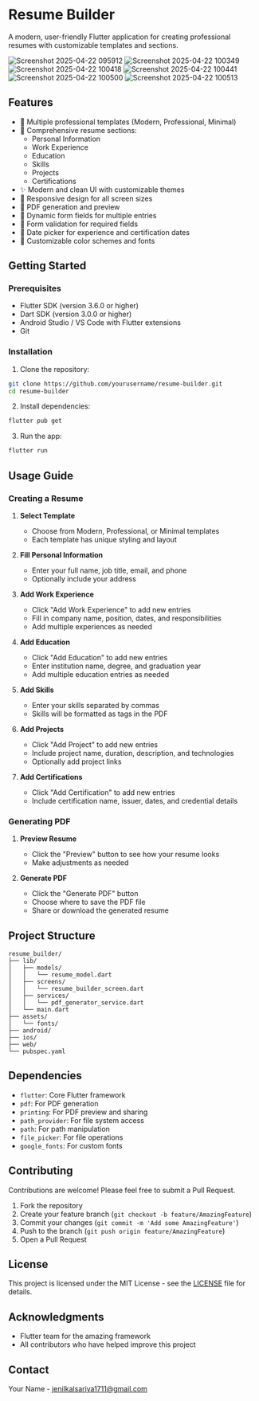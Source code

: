 # Resume Builder

A modern, user-friendly Flutter application for creating professional resumes with customizable templates and sections.

![Screenshot 2025-04-22 095912](https://github.com/user-attachments/assets/207baf66-2f19-4a64-9160-6c6767bcd2e3)
![Screenshot 2025-04-22 100349](https://github.com/user-attachments/assets/ee1e8fbb-2c3d-45bb-84b3-41971ea04d74)
![Screenshot 2025-04-22 100418](https://github.com/user-attachments/assets/a10001b0-9d3a-4744-93b2-6f1d7c828518)
![Screenshot 2025-04-22 100441](https://github.com/user-attachments/assets/cc789bf4-077f-4572-9568-718260eafdbd)
![Screenshot 2025-04-22 100500](https://github.com/user-attachments/assets/24d2a7a5-1b8b-4ea3-ad39-f3f46eaaf5fb)
![Screenshot 2025-04-22 100513](https://github.com/user-attachments/assets/aeb04f8c-3094-43f6-beb5-08eb729f37d5)


## Features

- 🎨 Multiple professional templates (Modern, Professional, Minimal)
- 📝 Comprehensive resume sections:
  - Personal Information
  - Work Experience
  - Education
  - Skills
  - Projects
  - Certifications
- ✨ Modern and clean UI with customizable themes
- 📱 Responsive design for all screen sizes
- 📄 PDF generation and preview
- 🔄 Dynamic form fields for multiple entries
- 🎯 Form validation for required fields
- 📅 Date picker for experience and certification dates
- 🎨 Customizable color schemes and fonts

## Getting Started

### Prerequisites

- Flutter SDK (version 3.6.0 or higher)
- Dart SDK (version 3.0.0 or higher)
- Android Studio / VS Code with Flutter extensions
- Git

### Installation

1. Clone the repository:
```bash
git clone https://github.com/yourusername/resume-builder.git
cd resume-builder
```

2. Install dependencies:
```bash
flutter pub get
```

3. Run the app:
```bash
flutter run
```

## Usage Guide

### Creating a Resume

1. **Select Template**
   - Choose from Modern, Professional, or Minimal templates
   - Each template has unique styling and layout

2. **Fill Personal Information**
   - Enter your full name, job title, email, and phone
   - Optionally include your address

3. **Add Work Experience**
   - Click "Add Work Experience" to add new entries
   - Fill in company name, position, dates, and responsibilities
   - Add multiple experiences as needed

4. **Add Education**
   - Click "Add Education" to add new entries
   - Enter institution name, degree, and graduation year
   - Add multiple education entries as needed

5. **Add Skills**
   - Enter your skills separated by commas
   - Skills will be formatted as tags in the PDF

6. **Add Projects**
   - Click "Add Project" to add new entries
   - Include project name, duration, description, and technologies
   - Optionally add project links

7. **Add Certifications**
   - Click "Add Certification" to add new entries
   - Include certification name, issuer, dates, and credential details

### Generating PDF

1. **Preview Resume**
   - Click the "Preview" button to see how your resume looks
   - Make adjustments as needed

2. **Generate PDF**
   - Click the "Generate PDF" button
   - Choose where to save the PDF file
   - Share or download the generated resume

## Project Structure

```
resume_builder/
├── lib/
│   ├── models/
│   │   └── resume_model.dart
│   ├── screens/
│   │   └── resume_builder_screen.dart
│   ├── services/
│   │   └── pdf_generator_service.dart
│   └── main.dart
├── assets/
│   └── fonts/
├── android/
├── ios/
├── web/
└── pubspec.yaml
```

## Dependencies

- `flutter`: Core Flutter framework
- `pdf`: For PDF generation
- `printing`: For PDF preview and sharing
- `path_provider`: For file system access
- `path`: For path manipulation
- `file_picker`: For file operations
- `google_fonts`: For custom fonts

## Contributing

Contributions are welcome! Please feel free to submit a Pull Request.

1. Fork the repository
2. Create your feature branch (`git checkout -b feature/AmazingFeature`)
3. Commit your changes (`git commit -m 'Add some AmazingFeature'`)
4. Push to the branch (`git push origin feature/AmazingFeature`)
5. Open a Pull Request

## License

This project is licensed under the MIT License - see the [LICENSE](LICENSE) file for details.

## Acknowledgments

- Flutter team for the amazing framework
- All contributors who have helped improve this project

## Contact

Your Name - jenilkalsariya1711@gmail.com

